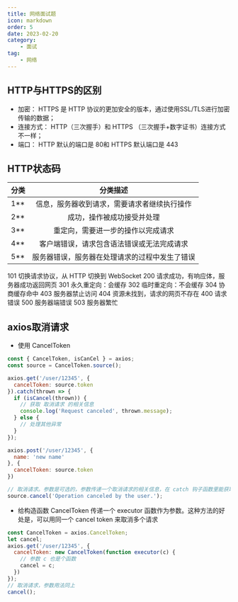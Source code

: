```yaml
---
title: 网络面试题
icon: markdown
order: 5
date: 2023-02-20
category:
    - 面试
tag:
    - 网络
---
```


## HTTP与HTTPS的区别

- 加密： HTTPS 是 HTTP 协议的更加安全的版本，通过使用SSL/TLS进行加密传输的数据；
- 连接方式： HTTP（三次握手）和 HTTPS （三次握手+数字证书）连接方式不一样；
- 端口： HTTP 默认的端口是 80和 HTTPS 默认端口是 443

## HTTP状态码

|分类|分类描述|
|:--|:--:|
|1**|信息，服务器收到请求，需要请求者继续执行操作|
|2**|成功，操作被成功接受并处理|
|3**|重定向，需要进一步的操作以完成请求|
|4**|客户端错误，请求包含语法错误或无法完成请求|
|5**|服务器错误，服务器在处理请求的过程中发生了错误|

101 切换请求协议，从 HTTP 切换到 WebSocket
200 请求成功，有响应体，服务器成功返回网页
301 永久重定向：会缓存
302 临时重定向：不会缓存
304 协商缓存命中
403 服务器禁止访问
404 资源未找到，请求的网页不存在
400 请求错误
500 服务器端错误
503 服务器繁忙

## axios取消请求

- 使用 CancelToken

```js
const { CancelToken, isCanCel } = axios;
const source = CancelToken.source();

axios.get('/user/12345', {
  cancelToken: source.token
}).catch(thrown => {
  if (isCancel(thrown)) {
    // 获取 取消请求 的相关信息
    console.log('Request canceled', thrown.message);
  } else {
    // 处理其他异常
  }
});

axios.post('/user/12345', {
  name: 'new name'
}, {
  cancelToken: source.token
})

// 取消请求。参数是可选的，参数传递一个取消请求的相关信息，在 catch 钩子函数里能获取到
source.cancel('Operation canceled by the user.');
```

- 给构造函数 CancelToken 传递一个 executor 函数作为参数。这种方法的好处是，可以用同一个 cancel token 来取消多个请求

```js
const CancelToken = axios.CancelToken;
let cancel;
axios.get('/user/12345', {
  cancelToken: new CancelToken(function executor(c) {
    // 参数 c 也是个函数
    cancel = c;
  })
});
// 取消请求，参数用法同上
cancel();
```
